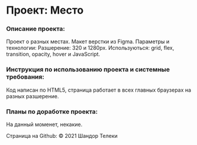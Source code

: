 # Проект: Место

### Описание проекта:
Проект о разных местах. Макет верстки из Figma.
Параметры и технологии: Разшерение: 320 и 1280px. Используються: grid, flex, transition, opacity, hover и JavaScript.

### Инструкция по использованию проекта и системные требования:
Код написан по HTML5, страница работает в всех главных браузерах на разных разшерение.

### Планы по доработке проекта:
На данный моменет, некакие.

Страница на Github: 
&copy; 2021 Шандор Телеки
